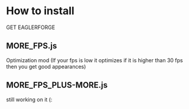 # How to install

GET EAGLERFORGE

## MORE_FPS.js

Optimization mod (If your fps is low it optimizes if it is higher than 30 fps then you get good appearances)

## MORE_FPS_PLUS-MORE.js

still working on it (:
